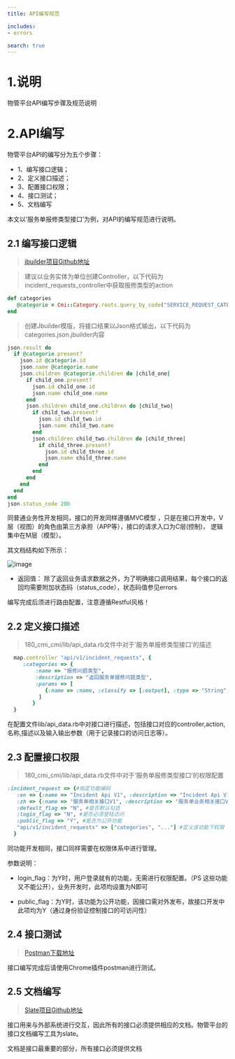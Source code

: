 ```yaml
---
title: API编写规范

includes:
- errors

search: true
---
```


# 1.说明

物管平台API编写步骤及规范说明


# 2.API编写

物管平台API的编写分为五个步骤：

- 1、编写接口逻辑；
- 2、定义接口描述；
- 3、配置接口权限；
- 4、接口测试；
- 5、文档编写

<aside class="notice"> 本文以‘服务单报修类型接口’为例，对API的编写规范进行说明。</aside>

## 2.1 编写接口逻辑

> [jbuilder项目Github地址](https://github.com/rails/jbuilder)

> 建议以业务实体为单位创建Controller，以下代码为incident_requests_controller中获取报修类型的action

```ruby
def categories
   @categorie = Cmi::Category.roots.query_by_code("SERVICE_REQUEST_CATEGORY").first
end
```

> 创建Jbuilder模版，将接口结果以Json格式输出，以下代码为categories.json.jbuilder内容

```ruby
json.result do
  if @categorie.present?
    json.id @categorie.id
    json.name @categorie.name
    json.children @categorie.children do |child_one|
      if child_one.present?
        json.id child_one.id
        json.name child_one.name
      end
      json.children child_one.children do |child_two|
        if child_two.present?
          json.id child_two.id
          json.name child_two.name
        end
        json.children child_two.children do |child_three|
          if child_three.present?
            json.id child_three.id
            json.name child_three.name
          end
        end
      end
    end
  end
end
json.status_code 200
```


同普通业务性开发相同，接口的开发同样遵循MVC模型 ，只是在接口开发中，V层（视图）的角色由第三方承担（APP等），接口的请求入口为C层(控制)，
逻辑集中在M层（模型）。

其文档结构如下所示：

![image](/images/api-structure.png)


- 返回值：
除了返回业务请求数据之外，为了明确接口调用结果，每个接口的返回均需要附加状态码（status_code），状态码值参见errors

<aside class="warning">编写完成后须进行路由配置，注意遵循Restful风格！</aside>

## 2.2 定义接口描述

> 180_cmi_cmi/lib/api_data.rb文件中对于‘服务单报修类型接口’的描述

```ruby
  map.controller "api/v1/incident_requests", {
     :categories => {
         :name => "报修问题类型",
         :description => "返回服务单报修问题类型",
         :params => [
            {:name => :name, :classify => [:output], :type => "String", :description => "报修问题名称"},
          ]
        }
  }
```

在配置文件lib/api_data.rb中对接口进行描述，包括接口对应的controller,action,名称,描述以及输入输出参数（用于记录接口的访问日志等）。

## 2.3 配置接口权限

> 180_cmi_cmi/lib/api_data.rb文件中对于‘服务单报修类型接口’的权限配置

```ruby
:incident_request => {#指定功能编码
   :en => {:name => "Incident Api V1", :description => "Incident Api V1"},
   :zh => {:name => "服务单相关接口V1", :description => "服务单业务相关接口V1"}, #功能名称与多语言描述
   :default_flag => "N", #是否默认勾选
   :login_flag => "N", #是否必须登陆访问
   :public_flag => "Y", #是否为公开功能
   "api/v1/incident_requests" => ["categories", "..."] #定义该功能下权限
  }
```

同功能开发相同，接口同样需要在权限体系中进行管理。

参数说明：

- login_flag：为Y时，用户登录就有的功能，无需进行权限配置。（PS 这些功能又不能公开），业务开发时，此项均设置为N即可

- public_flag：为Y时，该功能为公开功能，因接口需对外发布，故接口开发中此项均为Y（通过身份验证控制接口的可访问性）

## 2.4 接口测试

> [Postman下载地址](http://www.getpostman.com/)

接口编写完成后请使用Chrome插件postman进行测试。

## 2.5 文档编写

> [Slate项目Github地址](https://github.com/lord/slate)

接口用来与外部系统进行交互，因此所有的接口必须提供相应的文档。物管平台的接口文档编写工具为slate。

<aside class="success">文档是接口最重要的部分，所有接口必须提供文档</aside>




